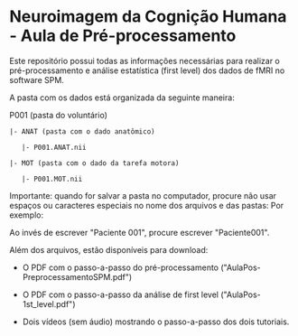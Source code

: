 # Neuroimagem da Cognição Humana - Aula de Pré-processamento

Este repositório possui todas as informações necessárias para realizar o pré-processamento e análise estatística (first level) dos dados de fMRI no software SPM.

A pasta com os dados está organizada da seguinte maneira:

P001 (pasta do voluntário)

    |- ANAT (pasta com o dado anatômico)

       |- P001.ANAT.nii
 
    |- MOT (pasta com o dado da tarefa motora)
 
       |- P001.MOT.nii
    
Importante: quando for salvar a pasta no computador, procure não usar espaços ou caracteres especiais no nome dos arquivos e das pastas:
Por exemplo:

Ao invés de escrever "Paciente 001", procure escrever "Paciente001".

Além dos arquivos, estão disponíveis para download:

- O PDF com o passo-a-passo do pré-processamento ("AulaPos-PreprocessamentoSPM.pdf")

- O PDF com o passo-a-passo da análise de first level ("AulaPos-1st_level.pdf")

- Dois vídeos (sem áudio) mostrando o passo-a-passo dos dois tutoriais.
